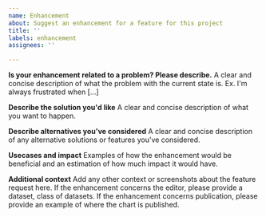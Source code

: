 ```yaml
---
name: Enhancement
about: Suggest an enhancement for a feature for this project
title: ''
labels: enhancement
assignees: ''

---
```


**Is your enhancement related to a problem? Please describe.**
A clear and concise description of what the problem with the current state is. Ex. I'm always frustrated when [...]

**Describe the solution you'd like**
A clear and concise description of what you want to happen.

**Describe alternatives you've considered**
A clear and concise description of any alternative solutions or features you've considered.

**Usecases and impact**
Examples of how the enhancement would be beneficial and an estimation of how much impact it would have.

**Additional context**
Add any other context or screenshots about the feature request here.
If the enhancement concerns the editor, please provide a dataset, class of datasets.
If the enhancement concerns publication, please provide an example of where the chart is published.
